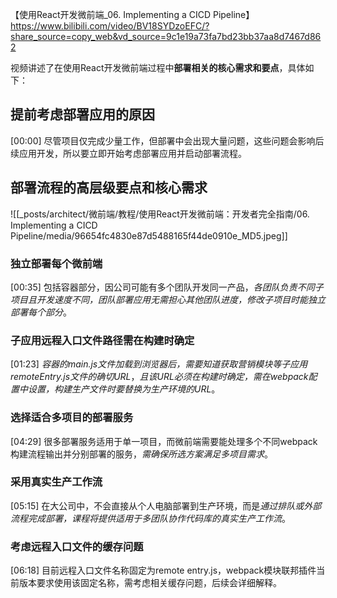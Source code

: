 【使用React开发微前端_06. Implementing a CICD Pipeline】 https://www.bilibili.com/video/BV18SYDzoEFC/?share_source=copy_web&vd_source=9c1e19a73fa7bd23bb37aa8d7467d862


视频讲述了在使用React开发微前端过程中**部署相关的核心需求和要点**，具体如下：


## 提前考虑部署应用的原因
[00:00]
尽管项目仅完成少量工作，但部署中会出现大量问题，这些问题会影响后续应用开发，所以要立即开始考虑部署应用并启动部署流程。

## 部署流程的高层级要点和核心需求
![[_posts/architect/微前端/教程/使用React开发微前端：开发者完全指南/06. Implementing a CICD Pipeline/media/96654fc4830e87d5488165f44de0910e_MD5.jpeg]]

### 独立部署每个微前端
[00:35]
包括容器部分，因公司可能有多个团队开发同一产品，*各团队负责不同子项目且开发速度不同，团队部署应用无需担心其他团队进度，修改子项目时能独立部署每个部分*。

### 子应用远程入口文件路径需在构建时确定
[01:23]
*容器的main.js文件加载到浏览器后，需要知道获取营销模块等子应用remoteEntry.js文件的确切URL*，*且该URL必须在构建时确定，需在webpack配置中设置，构建生产文件时要替换为生产环境的URL*。

### 选择适合多项目的部署服务
[04:29]
很多部署服务适用于单一项目，而微前端需要能处理多个不同webpack构建流程输出并分别部署的服务，*需确保所选方案满足多项目需求*。

### 采用真实生产工作流
[05:15]
在大公司中，不会直接从个人电脑部署到生产环境，而是*通过排队或外部流程完成部署，课程将提供适用于多团队协作代码库的真实生产工作流*。

### 考虑远程入口文件的缓存问题
[06:18]
目前远程入口文件名称固定为remote entry.js，webpack模块联邦插件当前版本要求使用该固定名称，需考虑相关缓存问题，后续会详细解释。